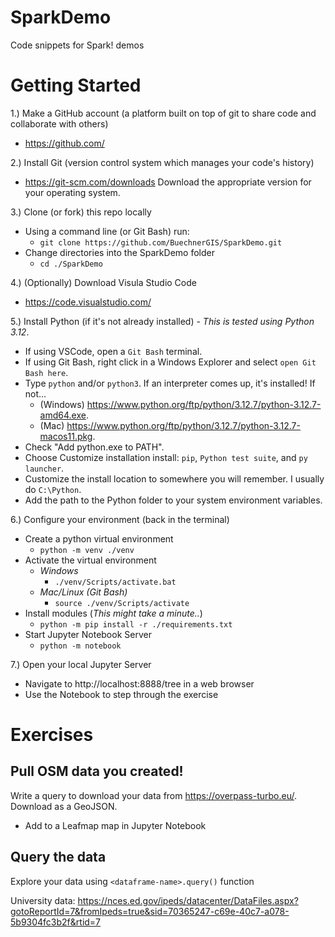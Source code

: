 # SparkDemo
Code snippets for Spark! demos

# Getting Started
1.) Make a GitHub account (a platform built on top of git to share code and collaborate with others)

- https://github.com/

2.) Install Git (version control system which manages your code's history)

- https://git-scm.com/downloads Download the appropriate version for your operating system.

3.) Clone (or fork) this repo locally

- Using a command line (or Git Bash) run:
  - `git clone https://github.com/BuechnerGIS/SparkDemo.git`
- Change directories into the SparkDemo folder
  - `cd ./SparkDemo`

4.) (Optionally) Download Visula Studio Code
- https://code.visualstudio.com/

5.) Install Python (if it's not already installed) - *This is tested using Python 3.12*.
- If using VSCode, open a `Git Bash` terminal.
- If using Git Bash, right click in a Windows Explorer and select `open Git Bash here`.
- Type `python` and/or `python3`. If an interpreter comes up, it's installed! If not...
  - (Windows) https://www.python.org/ftp/python/3.12.7/python-3.12.7-amd64.exe.
  - (Mac) https://www.python.org/ftp/python/3.12.7/python-3.12.7-macos11.pkg.
- Check "Add python.exe to PATH".
- Choose Customize installation install: `pip`, `Python test suite`, and `py launcher`.
- Customize the install location to somewhere you will remember. I usually do `C:\Python`.
- Add the path to the Python folder to your system environment variables.

6.) Configure your environment (back in the terminal)
- Create a python virtual environment
  - `python -m venv ./venv`
- Activate the virtual environment
  - _Windows_
    - `./venv/Scripts/activate.bat`
  - _Mac/Linux (Git Bash)_
    - `source ./venv/Scripts/activate`
- Install modules (*This might take a minute..*)
  - `python -m pip install -r ./requirements.txt`
- Start Jupyter Notebook Server
  - `python -m notebook`

7.) Open your local Jupyter Server
- Navigate to http://localhost:8888/tree in a web browser
- Use the Notebook to step through the exercise


# Exercises

## Pull OSM data you created!
Write a query to download your data from https://overpass-turbo.eu/.
Download as a GeoJSON.
- Add to a Leafmap map in Jupyter Notebook

## Query the data
Explore your data using `<dataframe-name>.query()` function


University data: https://nces.ed.gov/ipeds/datacenter/DataFiles.aspx?gotoReportId=7&fromIpeds=true&sid=70365247-c69e-40c7-a078-5b9304fc3b2f&rtid=7